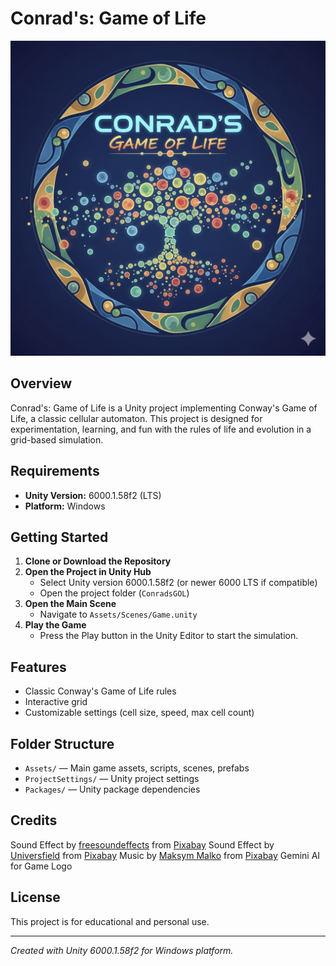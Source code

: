 
# Conrad's: Game of Life

![Game Logo](Assets/Sprites/Game%20logo.png)

## Overview

Conrad's: Game of Life is a Unity project implementing Conway's Game of Life, a classic cellular automaton. This project is designed for experimentation, learning, and fun with the rules of life and evolution in a grid-based simulation.

## Requirements

- **Unity Version:** 6000.1.58f2 (LTS)
- **Platform:** Windows

## Getting Started

1. **Clone or Download the Repository**
2. **Open the Project in Unity Hub**
	- Select Unity version 6000.1.58f2 (or newer 6000 LTS if compatible)
	- Open the project folder (`ConradsGOL`)
3. **Open the Main Scene**
	- Navigate to `Assets/Scenes/Game.unity`
4. **Play the Game**
	- Press the Play button in the Unity Editor to start the simulation.

## Features

- Classic Conway's Game of Life rules
- Interactive grid
- Customizable settings (cell size, speed, max cell count)

## Folder Structure

- `Assets/` — Main game assets, scripts, scenes, prefabs
- `ProjectSettings/` — Unity project settings
- `Packages/` — Unity package dependencies

## Credits
Sound Effect by <a href="https://pixabay.com/users/freesoundeffects-48326557/?utm_source=link-attribution&utm_medium=referral&utm_campaign=music&utm_content=289742">freesoundeffects</a> from <a href="https://pixabay.com/sound-effects//?utm_source=link-attribution&utm_medium=referral&utm_campaign=music&utm_content=289742">Pixabay</a>
Sound Effect by <a href="https://pixabay.com/users/universfield-28281460/?utm_source=link-attribution&utm_medium=referral&utm_campaign=music&utm_content=293341">Universfield</a> from <a href="https://pixabay.com/sound-effects//?utm_source=link-attribution&utm_medium=referral&utm_campaign=music&utm_content=293341">Pixabay</a>
Music by <a href="https://pixabay.com/users/backgroundmusicforvideos-46459014/?utm_source=link-attribution&utm_medium=referral&utm_campaign=music&utm_content=301239">Maksym Malko</a> from <a href="https://pixabay.com//?utm_source=link-attribution&utm_medium=referral&utm_campaign=music&utm_content=301239">Pixabay</a>
Gemini AI for Game Logo

## License

This project is for educational and personal use.

---
*Created with Unity 6000.1.58f2 for Windows platform.*

